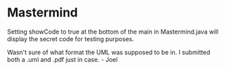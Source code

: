 # Mastermind

Setting showCode to true at the bottom of the main in Mastermind.java will display the secret code for testing purposes. 

Wasn't sure of what format the UML was supposed to be in. I submitted both a .uml and .pdf just in case. - Joel 
